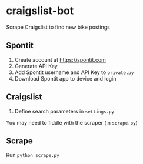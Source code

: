 # craigslist-bot

Scrape Craigslist to find new bike postings

## Spontit

1. Create account at https://spontit.com
2. Generate API Key
3. Add Spontit username and API Key to `private.py`
4. Download Spontit app to device and login

## Craigslist

1. Define search parameters in `settings.py`

You may need to fiddle with the scraper (in `scrape.py`)

## Scrape

Run `python scrape.py`
